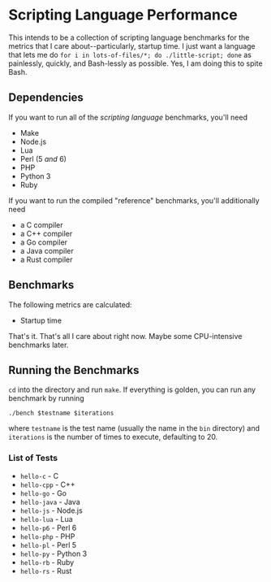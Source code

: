 # Scripting Language Performance

This intends to be a collection of scripting language benchmarks for the
metrics that I care about--particularly, startup time. I just want a language
that lets me do `for i in lots-of-files/*; do ./little-script; done` as
painlessly, quickly, and Bash-lessly as possible. Yes, I am doing this to spite
Bash.

## Dependencies

If you want to run all of the _scripting language_ benchmarks, you'll need

- Make
- Node.js
- Lua
- Perl (5 _and_ 6)
- PHP
- Python 3
- Ruby

If you want to run the compiled "reference" benchmarks, you'll
additionally need

- a C compiler
- a C++ compiler
- a Go compiler
- a Java compiler
- a Rust compiler

## Benchmarks

The following metrics are calculated:

- Startup time

That's it. That's all I care about right now. Maybe some CPU-intensive benchmarks
later.

## Running the Benchmarks

`cd` into the directory and run `make`. If everything is golden, you can run
any benchmark by running

```
./bench $testname $iterations
```

where `testname` is the test name (usually the name in the `bin` directory) and
`iterations` is the number of times to execute, defaulting to 20.

### List of Tests

- `hello-c` - C
- `hello-cpp` - C++
- `hello-go` - Go
- `hello-java` - Java
- `hello-js` - Node.js
- `hello-lua` - Lua
- `hello-p6` - Perl 6
- `hello-php` - PHP
- `hello-pl` - Perl 5
- `hello-py` - Python 3
- `hello-rb` - Ruby
- `hello-rs` - Rust
